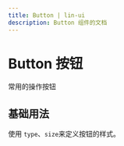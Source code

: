 ```yaml
---
title: Button | lin-ui
description: Button 组件的文档
---
```


# Button 按钮
常用的操作按钮

## 基础用法
使用 `type`、`size`来定义按钮的样式。

<preview path="../demo/Button/Basic.vue" title="基础用法" description="Button 组件的基础用法"></preview>